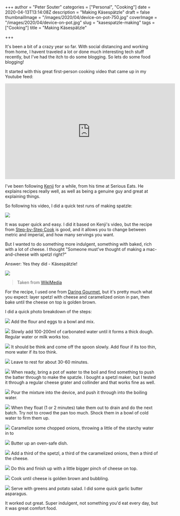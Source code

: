 +++
author = "Peter Souter"
categories = ["Personal", "Cooking"]
date = 2020-04-13T13:14:08Z
description = "Making Käsespätzle"
draft = false
thumbnailImage = "/images/2020/04/device-on-pot-750.jpg"
coverImage = "/images/2020/04/device-on-pot.jpg"
slug = "kasespatzle-making"
tags = ["Cooking"]
title = "Making Käsespätzle"

+++

It's been a bit of a crazy year so far. With social distancing and working from home, I havent traveled a 
lot or done much interesting tech stuff recently, but I've had the itch to do some blogging. So lets do some food blogging!

It started with this great first-person cooking video that came up in my Youtube feed:

<iframe width="560" height="315" src="https://www.youtube-nocookie.com/embed/ntwZfErKJEg" frameborder="0" allow="accelerometer; autoplay; encrypted-media; gyroscope; picture-in-picture" allowfullscreen></iframe>

I've been following [Kenji](https://www.seriouseats.com/editors/j-kenji-lopez-alt) for a while, from his time at Serious Eats. He explains recipes really well, as well as being a genuine guy and great at explaining things. 

So following his video, I did a quick test runs of making spatzle:

![](/images/2020/04/small-batch.jpg)

It was super quick and easy. I did it based on Kenji's video, but the recipe from [Step-by-Step Cook](https://step-by-step-cook.co.uk/sidedishes/spaetzle/) is good, and it allows you to change between metric and imperial, and how many servings you want. 

But I wanted to do something more indulgent, something with baked, rich with a lot of cheese. I thought "Someone must've thought of making a mac-and-cheese with spetzl right?"

Answer: Yes they did - Käsespätzle!

![](/images/2020/04/2015_0718_Kasespatzle_Solden.jpg)
> Taken from [WikiMedia](https://commons.wikimedia.org/wiki/File:2015_0718_K%C3%A4sesp%C3%A4tzle_S%C3%B6lden.jpg)

For the recipe, I used one from [Daring Gourmet](https://www.daringgourmet.com/kaesespaetzle-swabian-german-macaroni-and-cheese/), but it's pretty much what you expect: layer spetzl with cheese and caramelized onion in pan, then bake until the cheese on top is golden brown. 

I did a quick photo breakdown of the steps:

![](/images/2020/04/flour-and-eggs.jpg)
Add the flour and eggs to a bowl and mix.

![](/images/2020/04/add-fizzy-water.jpg)
Slowly add 100-200ml of carbonated water until it forms a thick dough. Regular water or milk works too.

![](/images/2020/04/pour-off-the-spoon.jpg)
It should be think and come off the spoon slowly. Add flour if its too thin, more water if its too think.

![](/images/2020/04/leave-to-rest.jpg)
Leave to rest for about 30-60 minutes.

![](/images/2020/04/device-on-pot.jpg)
When ready, bring a pot of water to the boil and find something to push the batter through to make the spatzle. I bought a spetzl maker, but I tested it through a regular cheese grater and collinder and that works fine as well. 

![](/images/2020/04/pour-into-device.jpg)
Pour the mixture into the device, and push it through into the boiling water. 

![](/images/2020/04/drain-spatzl.jpg)
When they float (1 or 2 minutes) take them out to drain and do the next batch. Try not to crowd the pan too much. Shock them in a bowl of cold water to firm them up. 

![](/images/2020/04/caramelized-onions.jpg)
Caramelize some chopped onions, throwing a little of the starchy water in to 

![](/images/2020/04/buttered-pan.jpg)
Butter up an oven-safe dish.

![](/images/2020/04/layer-one.jpg)
Add a third of the spetzl, a third of the caramelized onions, then a third of the cheese.

![](/images/2020/04/layer-three.jpg)
Do this and finish up with a little bigger pinch of cheese on top. 

![](/images/2020/04/final-cooked.jpg)
Cook until cheese is golden brown and bubbling. 

![](/images/2020/04/final-plate.jpg)
Serve with greens and potato salad. I did some quick garlic butter asparagus. 

It worked out great. Super indulgent, not something you'd eat every day, but it was great comfort food.